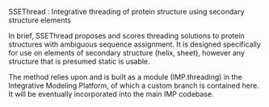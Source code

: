 SSEThread : Integrative threading of protein structure using secondary structure elements

In brief, SSEThread proposes and scores threading solutions to protein structures with
ambiguous sequence assignment. It is designed specifically for use on elements of secondary structure
(helix, sheet), however any structure that is presumed static is usable.

The method relies upon and is built as a module (IMP.threading) in the Integrative Modeling Platform, of which a custom branch is contained here. 
It will be eventually incorporated into the main IMP codebase.
